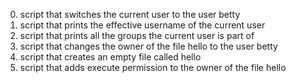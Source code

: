 0. script that switches the current user to the user betty
1. script that prints the effective username of the current user
2. script that prints all the groups the current user is part of
3.  script that changes the owner of the file hello to the user betty
4. script that creates an empty file called hello
5. script that adds execute permission to the owner of the file hello
